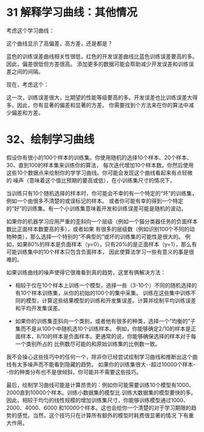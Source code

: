 # 31 解释学习曲线：其他情况

考虑这个学习曲线：

这个曲线显示了高偏差，高方差，还是都是？

蓝色的训练误差曲线相关性很低，红色的开发误差曲线比蓝色训练误差要高的多。因此，偏差很低但方差很高。
添加更多的数据可能会帮助减少开发误差和训练误差之间的间隔。

现在，考虑这个：

这一次，训练误差很大，比期望的性能等级要高的多。开发误差也比训练误差大得多。因此，你有显著的偏差和显著的方差。
你需要找到个方法来在你的算法中减少偏差和方差。


# 32、绘制学习曲线

假设你有很小的100个样本的训练集。你使用随机的选择10个样本、20个样本、30、直到100的样本集来训练你的算法，
每次迭代增加10个样本数。你然后使用这些10个数据点来绘制你的学学习曲线。你可能会发现这个曲线看起来有点轻微的
噪声（意味着这个值比预期的要高或低），在小训练集尺寸的情况下。

当训练只有10个随机选择的样本时，你可能会不幸的有一个特定的“坏”的训练集，例如一个由很多不清楚的或误标记的样本。
或者你可能有幸的得到一个特定的“好”的训练集。有一个小训练集意味着开发和训练误差可能是随机的波动。

如果你的机器学习应用严重的歪斜向一个层级（例如一个猫分类器任务的负面样本数比正面样本数要高的多），或者如果
有很多的层级数（例如识别100个不同的动物种类），那么选择一个特别的“不典型的”或坏的训练集的可能性是很大的。
例如，如果80%的样本是负面样本（y=0），只有20%的是正面样本（y=1），那么有可能训练集中的10个样本只包含负面样本，
因此使算法学习一些有意义的事是很难的。

如果训练曲线的噪声使得它很难看到真的趋势，这里有俩解决方法：

- 相较于仅在10个样本上训练一个模型，选择一些（3-10个）不同的随机选择的有10个样本训练集，从你的初始的100个的集中采集。
训练在这些集中训练不同的模型，计算这些结果模型的训练和开发集误差。计算并绘制平均训练误差和平均开发集误差。

- 如果你的训练集歪斜向一个类别，或者他有很多的种类，选择一个“均衡的”子集而不是从100个中随机选10个训练样本。
例如，你能够确定2/10的样本是正面样本，8/10的样本是负面样本。更通常的说，你能够确保选择的样本对于每一个类别所占的
比例数尽可能的和原始训练集的比例数一致。

我不会操心这些技巧中的任何一个，除非你已经尝试绘制学习曲线和推断出这个曲线有太多噪声而不能看到隐藏的趋势。
如果你的训练集很大--超过10000个样本--你的种类分布也不是很倾斜，你可能并不需要这些技巧。

最后，绘制学习曲线可能是计算昂贵的：例如你可能需要训练10个模型有1000、2000直到10000个样本。训练小数据集的模型比
训练大数据集的模型要快的多。因此，相较于均匀的线性规模的增加训练集尺寸，你能够训练模型通过1000、2000、4000、6000
和10000个样本。这也会给你一个清楚的对于学习期限的趋势的感觉。当然，这个技巧只在计算所有额外的模型时耗费很显著的情况
下有重大作用。